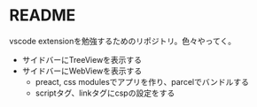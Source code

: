 # README

vscode extensionを勉強するためのリポジトリ。色々やってく。

-   サイドバーにTreeViewを表示する
-   サイドバーにWebViewを表示する
    -   preact, css modulesでアプリを作り、parcelでバンドルする
    -   scriptタグ、linkタグにcspの設定をする
